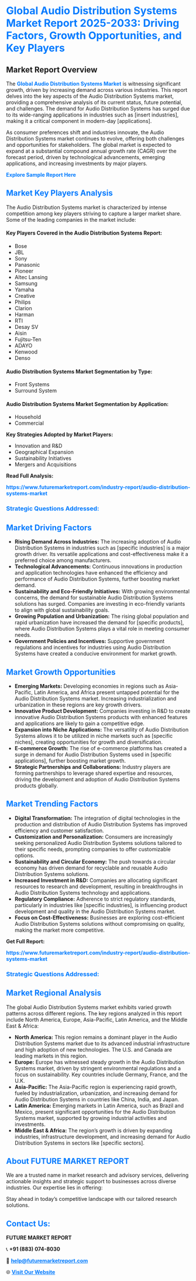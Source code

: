 <h1 style="color: #007BFF;">Global Audio Distribution Systems Market Report 2025-2033: Driving Factors, Growth Opportunities, and Key Players</h1>

<section id="overview">
<h2>Market Report Overview</h2>
<p>The <a href="https://www.futuremarketreport.com/industry-report/audio-distribution-systems-market" style="color: #007BFF; text-decoration: none;"><strong>Global Audio Distribution Systems Market</strong></a> is witnessing significant growth, driven by increasing demand across various industries. This report delves into the key aspects of the Audio Distribution Systems market, providing a comprehensive analysis of its current status, future potential, and challenges. The demand for Audio Distribution Systems has surged due to its wide-ranging applications in industries such as [insert industries], making it a critical component in modern-day [applications].</p>
<p>As consumer preferences shift and industries innovate, the Audio Distribution Systems market continues to evolve, offering both challenges and opportunities for stakeholders. The global market is expected to expand at a substantial compound annual growth rate (CAGR) over the forecast period, driven by technological advancements, emerging applications, and increasing investments by major players.</p>
</section>

<section id="overview">
<p><a href="https://www.futuremarketreport.com/request-sample/reportId=116067" style="color: #007BFF; text-decoration: none;"><strong>Explore Sample Report Here</strong></a></p>
</section>

<section id="key-players">
<h2 style="color: #007BFF;">Market Key Players Analysis</h2>
<p>The Audio Distribution Systems market is characterized by intense competition among key players striving to capture a larger market share. Some of the leading companies in the market include:</p>
<h4>Key Players Covered in the Audio Distribution Systems Report:</h4>
<ul><li>Bose</li><li>JBL</li><li>Sony</li><li>Panasonic</li><li>Pioneer</li><li>Altec Lansing</li><li>Samsung</li><li>Yamaha</li><li>Creative</li><li>Philips</li><li>Clarion</li><li>Harman</li><li>RTI</li><li>Desay SV</li><li>Aisin</li><li>Fujitsu-Ten</li><li>ADAYO</li><li>Kenwood</li><li>Denso</li></ul>
<h4>Audio Distribution Systems Market Segmentation by Type:</h4>
<ul><li>Front Systems</li><li>Surround System</li></ul>

<h4>Audio Distribution Systems Market Segmentation by Application:</h4>
<ul><li>Household</li><li>Commercial</li></ul>
<p><strong>Key Strategies Adopted by Market Players:</strong></p>
<ul>
<li>Innovation and R&D</li>
<li>Geographical Expansion</li>
<li>Sustainability Initiatives</li>
<li>Mergers and Acquisitions</li>
</ul>
</section>

<section>
<p><strong>Read Full Analysis: </strong></p><a href="https://www.futuremarketreport.com/industry-report/audio-distribution-systems-market" style="color: #007BFF; text-decoration: none;"><strong>https://www.futuremarketreport.com/industry-report/audio-distribution-systems-market</strong></a>
<h3 style="color: #007BFF;">Strategic Questions Addressed:</h3>
</section>

<section id="driving-factors">
<h2 style="color: #007BFF;">Market Driving Factors</h2>
<ul>
<li><strong>Rising Demand Across Industries:</strong> The increasing adoption of Audio Distribution Systems in industries such as [specific industries] is a major growth driver. Its versatile applications and cost-effectiveness make it a preferred choice among manufacturers.</li>
<li><strong>Technological Advancements:</strong> Continuous innovations in production and application technologies have enhanced the efficiency and performance of Audio Distribution Systems, further boosting market demand.</li>
<li><strong>Sustainability and Eco-Friendly Initiatives:</strong> With growing environmental concerns, the demand for sustainable Audio Distribution Systems solutions has surged. Companies are investing in eco-friendly variants to align with global sustainability goals.</li>
<li><strong>Growing Population and Urbanization:</strong> The rising global population and rapid urbanization have increased the demand for [specific products], where Audio Distribution Systems plays a vital role in meeting consumer needs.</li>
<li><strong>Government Policies and Incentives:</strong> Supportive government regulations and incentives for industries using Audio Distribution Systems have created a conducive environment for market growth.</li>
</ul>
</section>

<section id="growth-opportunities">
<h2 style="color: #007BFF;">Market Growth Opportunities</h2>
<ul>
<li><strong>Emerging Markets:</strong> Developing economies in regions such as Asia-Pacific, Latin America, and Africa present untapped potential for the Audio Distribution Systems market. Increasing industrialization and urbanization in these regions are key growth drivers.</li>
<li><strong>Innovative Product Development:</strong> Companies investing in R&D to create innovative Audio Distribution Systems products with enhanced features and applications are likely to gain a competitive edge.</li>
<li><strong>Expansion into Niche Applications:</strong> The versatility of Audio Distribution Systems allows it to be utilized in niche markets such as [specific niches], creating opportunities for growth and diversification.</li>
<li><strong>E-commerce Growth:</strong> The rise of e-commerce platforms has created a surge in demand for Audio Distribution Systems used in [specific applications], further boosting market growth.</li>
<li><strong>Strategic Partnerships and Collaborations:</strong> Industry players are forming partnerships to leverage shared expertise and resources, driving the development and adoption of Audio Distribution Systems products globally.</li>
</ul>
</section>

<section id="trending-factors">
<h2 style="color: #007BFF;">Market Trending Factors</h2>
<ul>
<li><strong>Digital Transformation:</strong> The integration of digital technologies in the production and distribution of Audio Distribution Systems has improved efficiency and customer satisfaction.</li>
<li><strong>Customization and Personalization:</strong> Consumers are increasingly seeking personalized Audio Distribution Systems solutions tailored to their specific needs, prompting companies to offer customizable options.</li>
<li><strong>Sustainability and Circular Economy:</strong> The push towards a circular economy has driven demand for recyclable and reusable Audio Distribution Systems solutions.</li>
<li><strong>Increased Investment in R&D:</strong> Companies are allocating significant resources to research and development, resulting in breakthroughs in Audio Distribution Systems technology and applications.</li>
<li><strong>Regulatory Compliance:</strong> Adherence to strict regulatory standards, particularly in industries like [specific industries], is influencing product development and quality in the Audio Distribution Systems market.</li>
<li><strong>Focus on Cost-Effectiveness:</strong> Businesses are exploring cost-efficient Audio Distribution Systems solutions without compromising on quality, making the market more competitive.</li>
</ul>
</section>

<section>
<p><strong>Get Full Report: </strong></p><a href="https://www.futuremarketreport.com/industry-report/audio-distribution-systems-market" style="color: #007BFF; text-decoration: none;"><strong>https://www.futuremarketreport.com/industry-report/audio-distribution-systems-market</strong></a>
<h3 style="color: #007BFF;">Strategic Questions Addressed:</h3>
</section>


<section id="regional-analysis">
<h2 style="color: #007BFF;">Market Regional Analysis</h2>
<p>The global Audio Distribution Systems market exhibits varied growth patterns across different regions. The key regions analyzed in this report include North America, Europe, Asia-Pacific, Latin America, and the Middle East & Africa:</p>
<ul>
<li><strong>North America:</strong> This region remains a dominant player in the Audio Distribution Systems market due to its advanced industrial infrastructure and high adoption of new technologies. The U.S. and Canada are leading markets in this region.</li>
<li><strong>Europe:</strong> Europe has witnessed steady growth in the Audio Distribution Systems market, driven by stringent environmental regulations and a focus on sustainability. Key countries include Germany, France, and the U.K.</li>
<li><strong>Asia-Pacific:</strong> The Asia-Pacific region is experiencing rapid growth, fueled by industrialization, urbanization, and increasing demand for Audio Distribution Systems in countries like China, India, and Japan.</li>
<li><strong>Latin America:</strong> Emerging markets in Latin America, such as Brazil and Mexico, present significant opportunities for the Audio Distribution Systems market, supported by growing industrial activities and investments.</li>
<li><strong>Middle East & Africa:</strong> The region’s growth is driven by expanding industries, infrastructure development, and increasing demand for Audio Distribution Systems in sectors like [specific sectors].</li>
</ul>
</section>

<footer>
<h2 style="color: #007BFF;">About FUTURE MARKET REPORT</h2>
<p>We are a trusted name in market research and advisory services, delivering actionable insights and strategic support to businesses across diverse industries. Our expertise lies in offering:</p>

<p>Stay ahead in today’s competitive landscape with our tailored research solutions.</p>

<h2 style="color: #007BFF;">Contact Us:</h2>
<p><strong>FUTURE MARKET REPORT</strong></p>
<p>📞 <strong>+91 (883) 074-8030</strong></p>
<p>📧 <strong><a href="mailto:help@futuremarketreport.com" style="color: #007BFF;">help@futuremarketreport.com</a></strong></p>
<p>🌐 <strong><a href="https://www.futuremarketreport.com/" style="color: #007BFF;">Visit Our Website</a></strong></p>
</footer>